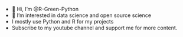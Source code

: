 - 👋 Hi, I’m @R-Green-Python
- 👀 I’m interested in data science and open source science
- I mostly use Python and R for my projects
- Subscribe to my youtube channel and support me for more content.

<!---
R-Green-Python/R-Green-Python is a ✨ special ✨ repository because its `README.md` (this file) appears on your GitHub profile.
You can click the Preview link to take a look at your changes.
--->
